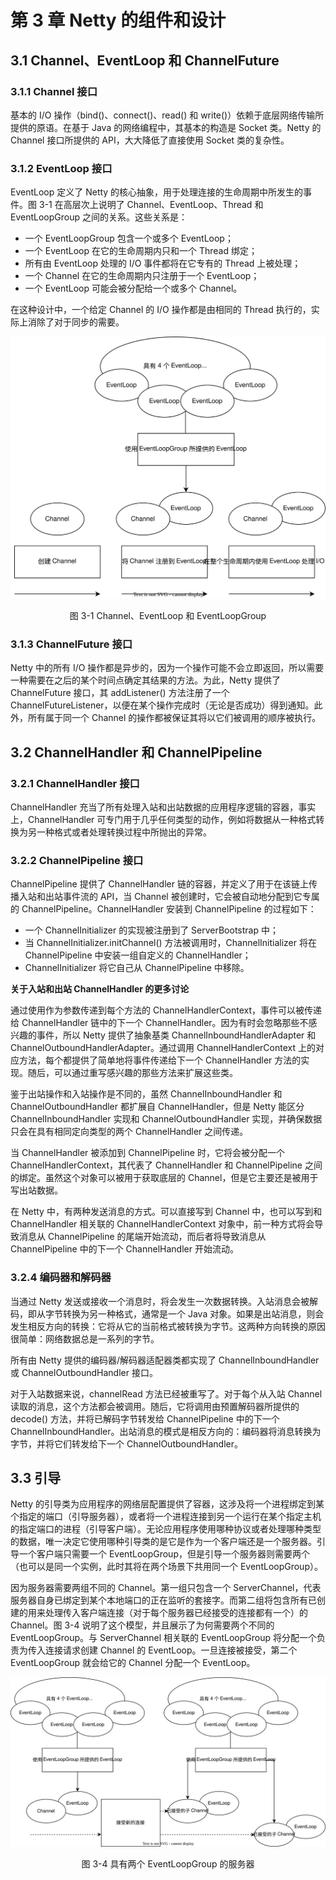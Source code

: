 # 第 3 章 Netty 的组件和设计

## 3.1 Channel、EventLoop 和 ChannelFuture

### 3.1.1 Channel 接口

基本的 I/O 操作（bind()、connect()、read() 和 write()）依赖于底层网络传输所提供的原语。在基于 Java 的网络编程中，其基本的构造是 Socket 类。Netty 的 Channel 接口所提供的 API，大大降低了直接使用 Socket 类的复杂性。

### 3.1.2 EventLoop 接口

EventLoop 定义了 Netty 的核心抽象，用于处理连接的生命周期中所发生的事件。图 3-1 在高层次上说明了 Channel、EventLoop、Thread 和 EventLoopGroup 之间的关系。这些关系是：
* 一个 EventLoopGroup 包含一个或多个 EventLoop；
* 一个 EventLoop 在它的生命周期内只和一个 Thread 绑定；
* 所有由 EventLoop 处理的 I/O 事件都将在它专有的 Thread 上被处理；
* 一个 Channel 在它的生命周期内只注册于一个 EventLoop；
* 一个 EventLoop 可能会被分配给一个或多个 Channel。

在这种设计中，一个给定 Channel 的 I/O 操作都是由相同的 Thread 执行的，实际上消除了对于同步的需要。

![图 3-1 Channel、EventLoop 和 EventLoopGroup](pic/pic_3-1.svg)
<div style="text-align: center;">图 3-1 Channel、EventLoop 和 EventLoopGroup</div>

### 3.1.3 ChannelFuture 接口

Netty 中的所有 I/O 操作都是异步的，因为一个操作可能不会立即返回，所以需要一种需要在之后的某个时间点确定其结果的方法。为此，Netty 提供了 ChannelFuture 接口，其 addListener() 方法注册了一个 ChannelFutureListener，以便在某个操作完成时（无论是否成功）得到通知。此外，所有属于同一个 Channel 的操作都被保证其将以它们被调用的顺序被执行。

## 3.2 ChannelHandler 和 ChannelPipeline

### 3.2.1 ChannelHandler 接口

ChannelHandler 充当了所有处理入站和出站数据的应用程序逻辑的容器，事实上，ChannelHandler 可专门用于几乎任何类型的动作，例如将数据从一种格式转换为另一种格式或者处理转换过程中所抛出的异常。

### 3.2.2 ChannelPipeline 接口

ChannelPipeline 提供了 ChannelHandler 链的容器，并定义了用于在该链上传播入站和出站事件流的 API，当 Channel 被创建时，它会被自动地分配到它专属的 ChannelPipeline。ChannelHandler 安装到 ChannelPipeline 的过程如下：
* 一个 ChannelInitializer 的实现被注册到了 ServerBootstrap 中；
* 当 ChannelInitializer.initChannel() 方法被调用时，ChannelInitializer 将在 ChannelPipeline 中安装一组自定义的 ChannelHandler；
* ChannelInitializer 将它自己从 ChannelPipeline 中移除。

**关于入站和出站 ChannelHandler 的更多讨论**

通过使用作为参数传递到每个方法的 ChannelHandlerContext，事件可以被传递给 ChannelHandler 链中的下一个 ChannelHandler。因为有时会忽略那些不感兴趣的事件，所以 Netty 提供了抽象基类 ChannelInboundHandlerAdapter 和 ChannelOutboundHandlerAdapter。通过调用 ChannelHandlerContext 上的对应方法，每个都提供了简单地将事件传递给下一个 ChannelHandler 方法的实现。随后，可以通过重写感兴趣的那些方法来扩展这些类。

鉴于出站操作和入站操作是不同的，虽然 ChannelInboundHandler 和 ChannelOutboundHandler 都扩展自 ChannelHandler，但是 Netty 能区分 ChannelInboundHandler 实现和 ChannelOutboundHandler 实现，并确保数据只会在具有相同定向类型的两个 ChannelHandler 之间传递。

当 ChannelHandler 被添加到 ChannelPipeline 时，它将会被分配一个 ChannelHandlerContext，其代表了 ChannelHandler 和 ChannelPipeline 之间的绑定。虽然这个对象可以被用于获取底层的 Channel，但是它主要还是被用于写出站数据。

在 Netty 中，有两种发送消息的方式。可以直接写到 Channel 中，也可以写到和 ChannelHandler 相关联的 ChannelHandlerContext 对象中，前一种方式将会导致消息从 ChannelPipeline 的尾端开始流动，而后者将导致消息从 ChannelPipeline 中的下一个 ChannelHandler 开始流动。

### 3.2.4 编码器和解码器

当通过 Netty 发送或接收一个消息时，将会发生一次数据转换。入站消息会被解码，即从字节转换为另一种格式，通常是一个 Java 对象。如果是出站消息，则会发生相反方向的转换：它将从它的当前格式被转换为字节。这两种方向转换的原因很简单：网络数据总是一系列的字节。

所有由 Netty 提供的编码器/解码器适配器类都实现了 ChannelInboundHandler 或 ChannelOutboundHandler 接口。

对于入站数据来说，channelRead 方法已经被重写了。对于每个从入站 Channel 读取的消息，这个方法都会被调用。随后，它将调用由预置解码器所提供的 decode() 方法，并将已解码字节转发给 ChannelPipeline 中的下一个 ChannelInboundHandler。出站消息的模式是相反方向的：编码器将消息转换为字节，并将它们转发给下一个 ChannelOutboundHandler。

## 3.3 引导

Netty 的引导类为应用程序的网络层配置提供了容器，这涉及将一个进程绑定到某个指定的端口（引导服务器），或者将一个进程连接到另一个运行在某个指定主机的指定端口的进程（引导客户端）。无论应用程序使用哪种协议或者处理哪种类型的数据，唯一决定它使用哪种引导类的是它是作为一个客户端还是一个服务器。引导一个客户端只需要一个 EventLoopGroup，但是引导一个服务器则需要两个（也可以是同一个实例，此时其将在两个场景下共用同一个 EventLoopGroup）。

因为服务器需要两组不同的 Channel。第一组只包含一个 ServerChannel，代表服务器自身已绑定到某个本地端口的正在监听的套接字。而第二组将包含所有已创建的用来处理传入客户端连接（对于每个服务器已经接受的连接都有一个）的 Channel。图 3-4 说明了这个模型，并且展示了为何需要两个不同的 EventLoopGroup。与 ServerChannel 相关联的 EventLoopGroup 将分配一个负责为传入连接请求创建 Channel 的 EventLoop。一旦连接被接受，第二个 EventLoopGroup 就会给它的 Channel 分配一个 EventLoop。

![图 3-4 具有两个 EventLoopGroup 的服务器](pic/pic_3-4.svg)
<div style="text-align: center;">图 3-4 具有两个 EventLoopGroup 的服务器</div>
